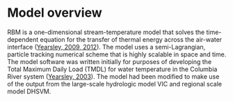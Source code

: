 # Model overview

RBM is a one-dimensional stream-temperature model that solves the time-dependent equation for the transfer of thermal energy across the air-water interface ([Yearsley, 2009, 2012](Documentation/References.md)). The model uses a semi-Lagrangian, particle tracking numerical scheme that is highly scalable in space and time. The model software was written initially for purposes of developing the Total Maximum Daily Load (TMDL) for water temperature in the Columbia River system ([Yearsley, 2003](Documentation/References.md)). The model had been modified to make use of the output from the large-scale hydrologic model VIC and regional scale model DHSVM.

